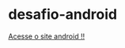 # desafio-android



<a href="https://pedrogoncalves010.github.io/desafio-android/main.html">Acesse o site android !! </a>
